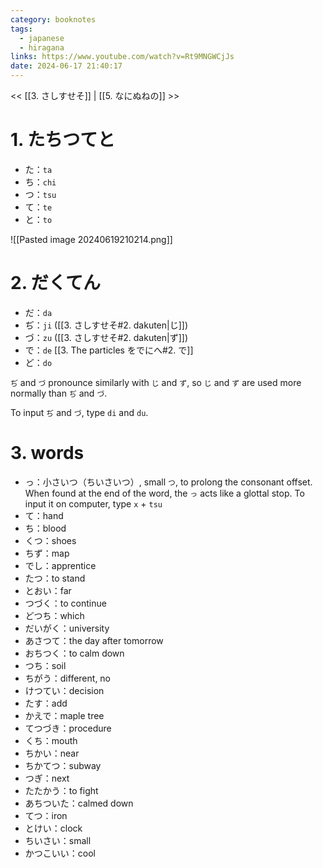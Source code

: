 ```yaml
---
category: booknotes
tags:
  - japanese
  - hiragana
links: https://www.youtube.com/watch?v=Rt9MNGWCjJs
date: 2024-06-17 21:40:17
---
```

<< [[3. さしすせそ]] | [[5. なにぬねの]] >>

# 1. たちつてと

- た：`ta`
- ち：`chi`
- つ：`tsu`
- て：`te`
- と：`to`

![[Pasted image 20240619210214.png]]

# 2. だくてん

- だ：`da`
- ぢ：`ji` ([[3. さしすせそ#2. dakuten|じ]])
- づ：`zu` ([[3. さしすせそ#2. dakuten|ず]])
- で：`de` [[3. The particles をでにへ#2. で]]
- ど：`do`

`ぢ` and `づ` pronounce similarly with `じ` and `ず`,  so `じ` and `ず` are used more normally than `ぢ` and `づ`.

To input `ぢ` and `づ`, type `di` and `du`.

# 3. words

- っ：小さいつ（ちいさいつ）, small `つ`, to prolong the consonant offset. When found at the end of the word, the  `っ` acts like a glottal stop. To input it on computer, type `x` + `tsu`
- て：hand
- ち：blood
- くつ：shoes
- ちず：map
- でし：apprentice
- たつ：to stand
- とおい：far
- つづく：to continue
- どつち：which
- だいがく：university
- あさつて：the day after tomorrow
- おちつく：to calm down
- つち：soil
- ちがう：different, no
- けつてい：decision
- たす：add
- かえで：maple tree
- てつづき：procedure
- くち：mouth
- ちかい：near
- ちかてつ：subway
- つぎ：next
- たたかう：to fight
- あちついた：calmed down
- てつ：iron
- とけい：clock
- ちいさい：small
- かつこいい：cool
